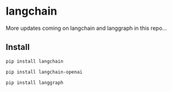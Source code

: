 # langchain
More updates coming on langchain and langgraph in this repo...

## Install

```
pip install langchain
```

```
pip install langchain-openai
```

```
pip install langgraph
```
